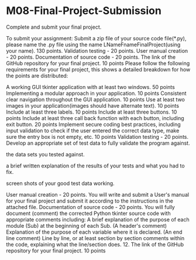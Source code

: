# M08-Final-Project-Submission
Complete and submit your final project. 

To submit your assignment:
Submit a zip file of your source code file(*.py), please name the .py file using the name LNameFnameFinalProject(using your name).  130 points. 
Validation testing - 20 points.
User manual creation - 20 points.
Documentation of source code - 20 points.
The link of the GitHub repository for your final project. 10 points
Please follow the following requirements for your final project, this shows a detailed breakdown for how the points are distributed:  

A working GUI tkinter application with at least two windows.   50 points
Implementing a modular approach in your application. 10 points
Consistent clear navigation throughout the GUI application.   10 points
Use at least two images in your application(images should have alternate text).  10 points
Include at least three labels. 10 points
Include at least three buttons. 10 points
Include at least three call back function with each button, including exit button. 20 points
Implement secure coding best practices, including input validation to check if the user entered the correct data type, make sure the entry box is not empty, etc.   10 points
Validation testing - 20 points.  Develop an appropriate set of test data to fully validate the program against.

the data sets you tested against.

a brief written explanation of the results of your tests and what you had to fix.

screen shots of your good test data working.

User manual creation - 20 points.  You will write and submit a User's manual for your final project and submit it according to the instructions in the attached file.
Documentation of source code - 20 points.  You will fully document (comment) the corrected Python tkinter source code with appropriate comments including:
A brief explanation of the purpose of each module (Sub) at the beginning of each Sub. (A header's comment)
Explanation of the purpose of each variable where it is declared. (An end line comment)
Line by line, or at least section by section comments within the code, explaining what the line/section does. 
12. The link of the GitHub repository for your final project. 10 points

